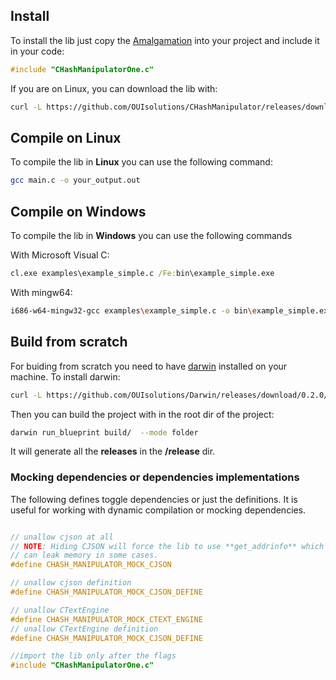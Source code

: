 

## Install

To install the lib just copy the [Amalgamation](https://github.com/OUIsolutions/CHashManipulator/releases/download/0.2.0/CHashManipulatorOne.c) into your project and include it in your code:
```c
#include "CHashManipulatorOne.c"
```


If  you are on Linux, you can download the lib with:
```bash
curl -L https://github.com/OUIsolutions/CHashManipulator/releases/download/0.2.0/CHashManipulatorOne.c -o CHASH_MANIPULATORStudioOne.c
```

## Compile on Linux

To compile the lib in **Linux** you can use the following command:
```bash
gcc main.c -o your_output.out
```

## Compile on Windows

To compile the lib in **Windows** you can use the following commands

With Microsoft Visual C:
```cmd
cl.exe examples\example_simple.c /Fe:bin\example_simple.exe
```

With mingw64:
```bash
i686-w64-mingw32-gcc examples\example_simple.c -o bin\example_simple.exe -lws2_32
```

## Build from scratch

For buiding from scratch you need to have [darwin](https://github.com/OUIsolutions/Darwin/) installed on your machine. To install darwin:
```bash
curl -L https://github.com/OUIsolutions/Darwin/releases/download/0.2.0/darwin.out -o darwin.out && chmod +x darwin.out &&  sudo  mv darwin.out /usr/bin/darwin
```

Then you can build the project with in the root dir of the project:
```bash
darwin run_blueprint build/  --mode folder
```

It will generate all the **releases** in the **/release** dir.



### Mocking dependencies or dependencies implementations

The following defines toggle dependencies or just the definitions.
It is useful for  working with dynamic compilation or mocking dependencies.
```c

// unallow cjson at all
// NOTE: Hiding CJSON will force the lib to use **get_addrinfo** which
// can leak memory in some cases.
#define CHASH_MANIPULATOR_MOCK_CJSON

// unallow cjson definition
#define CHASH_MANIPULATOR_MOCK_CJSON_DEFINE

// unallow CTextEngine
#define CHASH_MANIPULATOR_MOCK_CTEXT_ENGINE
// unallow CTextEngine definition
#define CHASH_MANIPULATOR_MOCK_CJSON_DEFINE

//import the lib only after the flags
#include "CHashManipulatorOne.c"

```